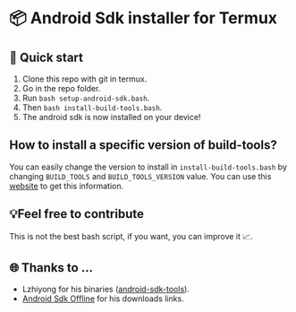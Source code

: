 # 📦 Android Sdk installer for Termux

## 🏁 Quick start

1. Clone this repo with git in termux.
2. Go in the repo folder.
3. Run `bash setup-android-sdk.bash`.
4. Then `bash install-build-tools.bash`.
5. The android sdk is now installed on your device!

## How to install a specific version of build-tools?

You can easily change the version to install in `install-build-tools.bash` by changing `BUILD_TOOLS` and `BUILD_TOOLS_VERSION` value.
You can use this [website](https://androidsdkoffline.blogspot.com/p/android-sdk-build-tools.html) to get this information.

## 💡Feel free to contribute

This is not the best bash script, if you want, you can improve it 📈.

## 🌐 Thanks to ...

- Lzhiyong for his binaries ([android-sdk-tools](https://github.com/Lzhiyong/android-sdk-tools)).
- [Android Sdk Offline](https://androidsdkoffline.blogspot.com) for his downloads links.

